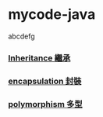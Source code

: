 # mycode-java
abcdefg
### [Inheritance 繼承](https://github.com/readingtim1121/mycode-java/wiki/inheritance)
### [encapsulation 封裝](https://github.com/readingtim1121/mycode-java/wiki/encapsulation)
### [polymorphism 多型](https://github.com/readingtim1121/mycode-java/wiki/polymorphism)
